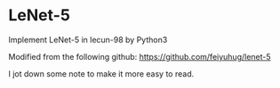 # LeNet-5

Implement LeNet-5 in lecun-98 by Python3

Modified from the following github:
https://github.com/feiyuhug/lenet-5

I jot down some note to make it more easy to read.
